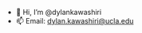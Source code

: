 - 👋 Hi, I’m @dylankawashiri
- 📫 Email: dylan.kawashiri@ucla.edu

<!---
dylankawashiri/dylankawashiri is a ✨ special ✨ repository because its `README.md` (this file) appears on your GitHub profile.
You can click the Preview link to take a look at your changes.
--->
